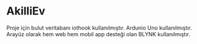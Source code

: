 # AkilliEv
Proje için bulut veritabanı iothook kullanılmıştır.
Ardunio Uno kullanılmıştır. 
Arayüz olarak hem web hem mobil app desteği olan BLYNK kullanılmıştır.

